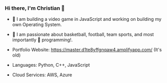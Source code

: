 ### Hi there, I'm Christian 👋

- 🔭 I am building a video game in JavaScript and working on building my own Operating System. 

- 🏀 I am passionate about basketball, football, team sports, and most importantly 🥁 programming!.

- Portfolio Website: https://master.d1te8yffgnqaw4.amplifyapp.com/ (It's old)

- Languages: Python, C++, JavaScript
- Cloud Services: AWS, Azure
